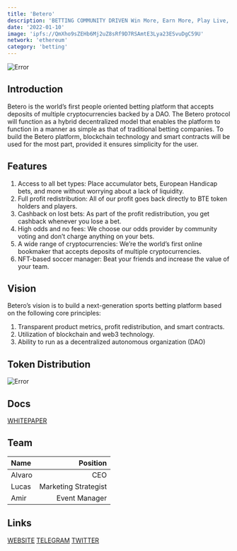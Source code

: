 ```yaml
---
title: 'Betero'
description: 'BETTING COMMUNITY DRIVEN Win More, Earn More, Play Live, With the power of crypto'
date: '2022-01-10'
image: 'ipfs://QmXho9sZEHb6Mj2uZ8sRf9D7RSAmtE3Lya23ESvuDgC59U'
network: 'ethereum'
category: 'betting'
---
```


![Error](ipfs://QmRZfyeJqRH2HNyj4c53A98L3JEF75nEvnQDntSDKmqTmq)

## Introduction

Betero is the world’s first people oriented betting platform that accepts deposits of multiple cryptocurrencies backed by a DAO. The Betero protocol will function as a hybrid decentralized model that enables the platform to function in a manner as simple as that of traditional betting companies. To build the Betero platform, blockchain technology and smart contracts will be used for the most part, provided it ensures simplicity for the user.

## Features

1. Access to all bet types: Place accumulator bets, European Handicap bets, and more without worrying about a lack of liquidity.
2. Full profit redistribution: All of our profit goes back directly to BTE token holders and players.
3. Cashback on lost bets: As part of the profit redistribution, you get cashback whenever you lose a bet.
4. High odds and no fees: We choose our odds provider by community voting and don’t charge anything on your bets.
5. A wide range of cryptocurrencies: We’re the world’s first online bookmaker that accepts deposits of multiple cryptocurrencies.
6. NFT-based soccer manager: Beat your friends and increase the value of your team.


## Vision

Betero’s vision is to build a next-generation sports betting platform based on the following core principles:
1. Transparent product metrics, profit redistribution, and smart contracts.
2. Utilization of blockchain and web3 technology.
3. Ability to run as a decentralized autonomous organization (DAO)


## Token Distribution

![Error](ipfs://QmT9idjtyxL5MFCmhpEJFVo78DDHJwVDxzjtgpbZgdMa3n)

## Docs

[WHITEPAPER](ipfs://QmRFa4gALEQtfsLr43QUAi9HRQ6jzY7emz85xAqMCsdJQJ)


## Team

| Name  |  Position |
|:---|---:|
|Alvaro | CEO|
|Lucas |Marketing Strategist|
|Amir | Event Manager|


## Links

[WEBSITE](https://www.betero.io)
[TELEGRAM](https://t.me/beterocoin)
[TWITTER](https://twitter.com/beterocoin)
